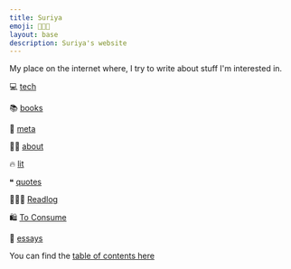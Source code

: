 ```yaml
---
title: Suriya
emoji: 🧑🏻‍💻
layout: base
description: Suriya's website
---
```


My place on the internet where, I try to write about stuff I'm interested in.

💻  [tech](tech)

📚  [books](books)

🦋  [meta](/meta)

🧙🏻  [about](/about)

🔥   [lit](/lit)

❝ [quotes](/quotes)

🧑🏻‍🏫 [Readlog](/readlog)

🛍 [To Consume](/to_consume)

📜   [essays](/essays)


You can find the [table of contents here](/toc)





